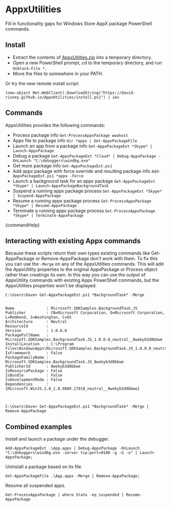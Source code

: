 # AppxUtilities

Fill in functionality gaps for Windows Store AppX package PowerShell commands.

## Install

 - Extract the contents of [AppxUtilties.zip](https://david-risney.github.io/AppxUtilities/AppxUtilities.zip) into a temporary directory. 
 - Open a new PowerShell prompt, cd to the temporary directory, and run ```Unblock-File *```. 
 - Move the files to somewhere in your PATH.

Or try the new remote install script:

    (new-object Net.WebClient).DownloadString("https://david-risney.github.io/AppxUtilities/install.ps1") | iex

## Commands

AppxUtilities provides the following commands:

 - Process package info ```Get-ProcessAppxPackage wwahost```
 - Appx file to package info ```dir *appx | Get-AppxPackageFile```
 - Launch an app from a package info ```Get-AppxPackageExt *Skype* | Launch-AppxPackage```
 - Debug a package ```Get-AppxPackageExt *Cloud* | Debug-AppxPackage -OnLaunch "C:\debuggers\windbg.exe"```
 - Get more package info ```Get-AppxPackageExt.ps1```
 - Add appx package with force override and resulting package info ```Add-AppxPackageExt.ps1 *appx -Force```
 - Launch a background task for an appx package ```Get-AppxPackageExt *Skype* | Launch-AppxPackageBackgroundTask```
 - Suspend a running appx package process ```Get-AppxPackageExt *Skype* | Suspend-AppxPackage```
 - Resume a running appx package process ```Get-ProcessAppxPackage *Skype* | Resume-AppxPackage```
 - Terminate a running appx package process ```Get-ProcessAppxPackage *Skype* | Terminate-AppxPackage```

{commandHelp}

## Interacting with existing Appx commands

Because these scripts return their own types existing commands like Get-AppxPackage or Remove-AppxPackage don't work with them. To fix this you can use the ```-Merge``` on any of the AppxUtilities commands. This will add the AppxUtility properties to the original AppxPackage or Process object rather than creatings its own. In this way you can use the output of AppxUtility commands with existing Appx PowerShell commands, but the AppxUtilities properties won't be displayed.

    C:\Users\Dave> Get-AppxPackageExt.ps1 *BackgroundTask* -Merge
    
    
    Name              : Microsoft.SDKSamples.BackgroundTask.JS
    Publisher         : CN=Microsoft Corporation, O=Microsoft Corporation, L=Redmond, S=Washington, C=US
    Architecture      : Neutral
    ResourceId        :
    Version           : 1.0.0.0
    PackageFullName   : Microsoft.SDKSamples.BackgroundTask.JS_1.0.0.0_neutral__8wekyb3d8bbwe
    InstallLocation   : C:\Program Files\WindowsApps\Microsoft.SDKSamples.BackgroundTask.JS_1.0.0.0_neutral__8wekyb3d8bbwe
    IsFramework       : False
    PackageFamilyName : Microsoft.SDKSamples.BackgroundTask.JS_8wekyb3d8bbwe
    PublisherId       : 8wekyb3d8bbwe
    IsResourcePackage : False
    IsBundle          : False
    IsDevelopmentMode : False
    Dependencies      : {Microsoft.WinJS.2.0_1.0.9600.17018_neutral__8wekyb3d8bbwe}
    
    
    
    C:\Users\Dave> Get-AppxPackageExt.ps1 *BackgroundTask* -Merge | Remove-AppxPackage


## Combined examples

Install and launch a package under the debugger.

    Add-AppxPackageExt .\App.appx | Debug-AppxPackage -OnLaunch "C:\debuggers\windbg.exe -server tcp:port=9100 -g -G -o" | Launch-AppxPackage;

Uninstall a package based on its file.

    Get-AppxPackageFile .\App.appx -Merge | Remove-AppxPackage;

Resume all suspended apps.

    Get-ProcessAppxPackage | where State -eq suspended | Resume-AppxPackage

